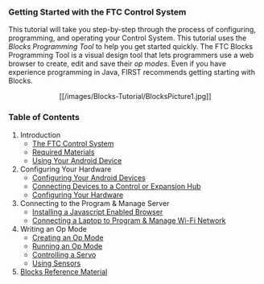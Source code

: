 ### Getting Started with the FTC Control System
This tutorial will take you step-by-step through the process of configuring, programming, and operating your Control System.  This tutorial uses the _Blocks Programming Tool_ to help you get started quickly.  The FTC Blocks Programming Tool is a visual design tool that lets programmers use a web browser to create, edit and save their _op modes_.  Even if you have experience programming in Java, FIRST recommends getting starting with Blocks.

<p align="center">[[/images/Blocks-Tutorial/BlocksPicture1.jpg]]<p>

### Table of Contents

1. Introduction
    * [The FTC Control System](The-FTC-Control-System)
    * [Required Materials](Required-Materials)
    * [Using Your Android Device](Using-Your-Android-Device)
2. Configuring Your Hardware
    * [Configuring Your Android Devices](Configuring-Your-Android-Devices)
    * [Connecting Devices to a Control or Expansion Hub](Connecting-Devices-to-a-Control-or-Expansion-Hub)
    * [Configuring Your Hardware](Configuring-Your-Hardware)
3. Connecting to the Program & Manage Server
    * [Installing a Javascript Enabled Browser](Installing-a-Javascript-Enabled-Browser)
    * [Connecting a Laptop to Program & Manage Wi-Fi Network](Connecting-a-Laptop-to-the-Program-&-Manage-Network)
4. Writing an Op Mode
    * [Creating an Op Mode](Writing-an-Op-Mode-with-FTC-Blocks)
    * [Running an Op Mode](Running-Your-Op-Mode)
    * [Controlling a Servo](Controlling-a-Servo-(Blocks))
    * [Using Sensors](Using-Sensors-(Blocks))
5. [Blocks Reference Material](Blocks-Reference-Material)
